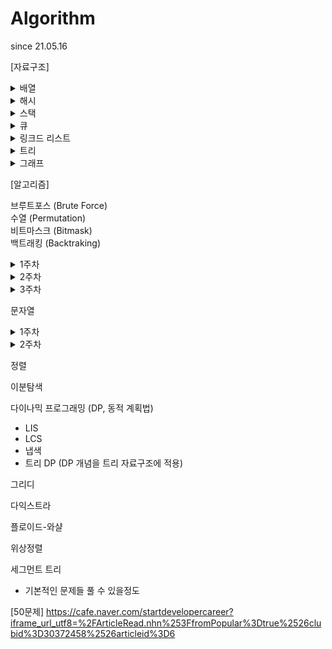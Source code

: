 # Algorithm
since 21.05.16

[자료구조]

<details>
<summary>배열</summary>
<div markdown="1">
- https://leetcode.com/problems/container-with-most-water/ </br>
- https://leetcode.com/problems/search-insert-position/ </br>
- https://leetcode.com/problems/maximum-subarray/ </br>
- https://leetcode.com/problems/combination-sum/
</div>
</details>

<details>
<summary>해시</summary>
<div markdown="1">
- https://programmers.co.kr/learn/courses/30/parts/12077 </br>
- https://programmers.co.kr/learn/courses/30/lessons/42576 </br>
- https://programmers.co.kr/learn/courses/30/lessons/42577 </br>
- https://programmers.co.kr/learn/courses/30/lessons/42578 </br>
- https://programmers.co.kr/learn/courses/30/lessons/42579
</div>
</details>

<details>
<summary>스택</summary>
<div markdown="1">
- https://leetcode.com/problems/make-the-string-great/ </br>
- https://leetcode.com/problems/valid-parentheses/ </br>
- https://leetcode.com/problems/next-greater-element-ii/ </br>
- https://leetcode.com/problems/next-greater-island-in-linked-list/
</div>
</details>

<details>
<summary>큐</summary>
<div markdown="1">
- https://leetcode.com/problems/task-scheduler/ </br>
- https://leetcode.com/problems/design-circular-queue/ </br>
- https://leetcode.com/problems/binary-tree-right-side-view/ </br>
- https://www.hackerrank.com/challenges/castle-on-the-grid/problem?h_l=interview&playlist_slugs%5B%5D%5B%5D=interview-preparation-kit&playlist_slugs%5B%5D%5B%5D=stacks-queues </br>
- https://www.hackerrank.com/challenges/largest-rectangle/problem?h_l=interview&playlist_slugs%5B%5D%5B%5D=interview-preparation-kit&playlist_slugs%5B%5D%5B%5D=stacks-queues
</div>
</details>
  
<details>
<summary>링크드 리스트</summary>
<div markdown="1">
- https://leetcode.com/problems/remove-duplicates-from-sorted-list/ </br>
- https://leetcode.com/problems/remove-duplicates-from-sorted-list-ii/ </br>
- https://leetcode.com/problems/linked-list-cycle/ </br>
- https://leetcode.com/problems/linked-list-cycle-ii/ </br>
- https://leetcode.com/problems/partition-list/ </br>
- https://leetcode.com/problems/reorder-list/
</div>
</details>

<details>
<summary>트리</summary>
<div markdown="1">
- 간단하게 트리 탐색문제가 많다. (트리에서 DFS/BFS) </br>
- 여기서 더 나아가면 DP 적용해야 하는 문제들 (여기까지만 할 줄 알아도 충분) </br>
- Binary Search Tree, Self Balanced Binary Search Tree </br>
- https://leetcode.com/problems/binary-tree-inorder-traversal/ </br>
- https://leetcode.com/problems/deepest-leaves-sum/ </br>
- https://leetcode.com/problems/maximum-depth-of-binary-tree/ </br>
- https://leetcode.com/problems/construct-binary-tree-from-preorder-and-inorder-traversal/ </br>
- https://leetcode.com/problems/validate-binary-search-tree/ </br>
- https://leetcode.com/problems/count-complete-tree-nodes/
</div>
</details>

<details>
<summary>그래프</summary>
<div markdown="1">
(1주) </br>
BFS </br>
- https://www.acmicpc.net/problem/2667 </br>
- https://www.acmicpc.net/problem/2178 </br>
- https://www.acmicpc.net/problem/14502 </br>

DFS
- https://www.acmicpc.net/problem/2667
- https://www.acmicpc.net/problem/2468 </br>

(2주) </br>
BFS
- https://www.acmicpc.net/problem/16236
- https://www.acmicpc.net/problem/2638 </br>

DFS
- https://www.acmicpc.net/problem/1987 </br>

(3주) </br>
BFS
- https://www.acmicpc.net/problem/2146 </br>

DFS
- https://www.acmicpc.net/problem/10026
- https://www.acmicpc.net/problem/16437 </br>
</div>
</details>

[알고리즘]


브루트포스 (Brute Force) </br>
수열 (Permutation) </br>
비트마스크 (Bitmask) </br>
백트래킹 (Backtraking) </br>
<details>
<summary>1주차</summary>
<div markdown="1">
- https://www.acmicpc.net/problem/10819 </br>
- https://www.acmicpc.net/workbook/view/2052 (N과 M 1 ~ 12번) </br>
- https://programmers.co.kr/learn/courses/30/parts/12230 (선택)
</div>
</details>

<details>
<summary>2주차</summary>
<div markdown="1">
  - https://www.acmicpc.net/problem/2798 </br>
  - https://www.acmicpc.net/problem/14889 </br>
  - https://www.acmicpc.net/problem/2661 </br>
</div>
</details>

<details>
<summary>3주차</summary>
<div markdown="1">
  - https://www.acmicpc.net/problem/14888 </br>
  - https://www.acmicpc.net/problem/15684 </br>
  - https://www.acmicpc.net/problem/15686 </br>
  - https://www.acmicpc.net/problem/1094 </br>
</div>
</details>

문자열

<details>
<summary>1주차</summary>
<div markdown="1">
- https://leetcode.com/problems/add-binary/ </br>
- https://leetcode.com/problems/add-strings/ </br>
- https://leetcode.com/problems/group-anagrams/ </br>
- https://leetcode.com/problems/accounts-merge/ </br>
</div>
</details>

<details>
<summary>2주차</summary>
<div markdown="1">
- https://leetcode.com/problems/minimum-number-of-operations-to-move-all-balls-to-each-box/ </br>
- https://leetcode.com/problems/excel-sheet-column-number/ </br>
- https://leetcode.com/problems/palindrome-partitioning/ <br/>
</div>
</details>

정렬

이분탐색

다이나믹 프로그래밍 (DP, 동적 계획법)
- LIS
- LCS
- 냅색
- 트리 DP (DP 개념을 트리 자료구조에 적용)

그리디

다익스트라

플로이드-와샬

위상정렬

세그먼트 트리
- 기본적인 문제들 풀 수 있을정도

[50문제]
https://cafe.naver.com/startdevelopercareer?iframe_url_utf8=%2FArticleRead.nhn%253FfromPopular%3Dtrue%2526clubid%3D30372458%2526articleid%3D6
